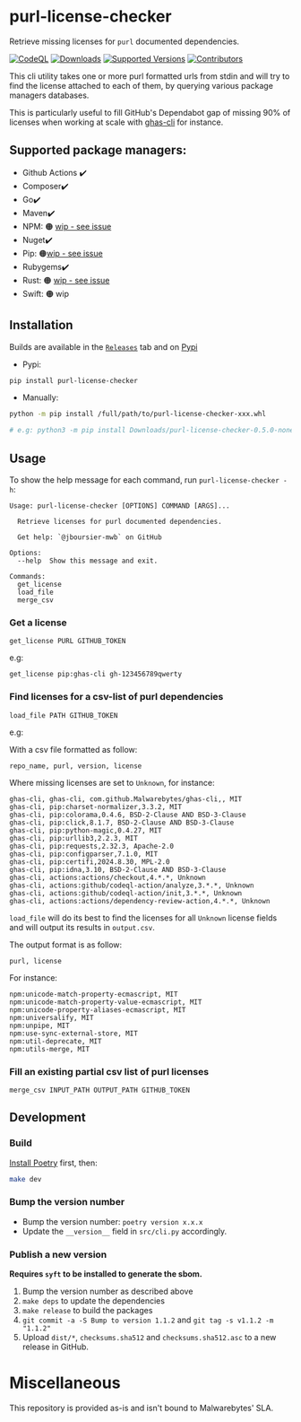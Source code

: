 # purl-license-checker

Retrieve missing licenses for `purl` documented dependencies.


[![CodeQL](https://github.com/Malwarebytes/purl-license-checker/actions/workflows/codeql.yml/badge.svg?branch=main)](https://github.com/Malwarebytes/purl-license-checker/actions/workflows/codeql.yml)
[![Downloads](https://static.pepy.tech/personalized-badge/purl-license-checker?period=total&units=international_system&left_color=grey&right_color=blue&left_text=Downloads)](https://pepy.tech/project/purl-license-checker)
[![Supported Versions](https://img.shields.io/pypi/pyversions/purl-license-checker.svg)](https://pypi.org/project/purl-license-checker)
[![Contributors](https://img.shields.io/github/contributors/malwarebytes/purl-license-checker.svg)](https://github.com/malwarebytes/purl-license-checker/graphs/contributors)


This cli utility takes one or more purl formatted urls from stdin and will try to find the license attached to each of them, by querying various package managers databases.

This is particularly useful to fill GitHub's Dependabot gap of missing 90% of licenses when working at scale with [ghas-cli](https://github.com/Malwarebytes/ghas-cli
) for instance.

## Supported package managers:

- Github Actions ✔️
- Composer✔️
- Go✔️
- Maven✔️
- NPM: 🟠 [wip - see issue](https://github.com/Malwarebytes/purl-license-checker/issues/10)
- Nuget✔️
- Pip: 🟠[wip - see issue](https://github.com/Malwarebytes/purl-license-checker/issues/7)
- Rubygems✔️
- Rust: 🟠 [wip - see issue](https://github.com/Malwarebytes/purl-license-checker/issues/12)
- Swift: 🟠 wip

## Installation

Builds are available in the [`Releases`](https://github.com/Malwarebytes/purl-license-checker/releases) tab and on [Pypi](https://pypi.org/project/purl-license-checker/)

* Pypi:

```bash
pip install purl-license-checker
```

* Manually:

```bash
python -m pip install /full/path/to/purl-license-checker-xxx.whl

# e.g: python3 -m pip install Downloads/purl-license-checker-0.5.0-none-any.whl
```

## Usage

To show the help message for each command, run `purl-license-checker -h`:

```
Usage: purl-license-checker [OPTIONS] COMMAND [ARGS]...

  Retrieve licenses for purl documented dependencies.

  Get help: `@jboursier-mwb` on GitHub

Options:
  --help  Show this message and exit.

Commands:
  get_license
  load_file
  merge_csv
```

### Get a license

```
get_license PURL GITHUB_TOKEN
```

e.g:

```
get_license pip:ghas-cli gh-123456789qwerty
```

### Find licenses for a csv-list of purl dependencies

```
load_file PATH GITHUB_TOKEN
```

e.g:

With a csv file formatted as follow:

```csv
repo_name, purl, version, license
```

Where missing licenses are set to `Unknown`, for instance:

```csv
ghas-cli, ghas-cli, com.github.Malwarebytes/ghas-cli,, MIT
ghas-cli, pip:charset-normalizer,3.3.2, MIT
ghas-cli, pip:colorama,0.4.6, BSD-2-Clause AND BSD-3-Clause
ghas-cli, pip:click,8.1.7, BSD-2-Clause AND BSD-3-Clause
ghas-cli, pip:python-magic,0.4.27, MIT
ghas-cli, pip:urllib3,2.2.3, MIT
ghas-cli, pip:requests,2.32.3, Apache-2.0
ghas-cli, pip:configparser,7.1.0, MIT
ghas-cli, pip:certifi,2024.8.30, MPL-2.0
ghas-cli, pip:idna,3.10, BSD-2-Clause AND BSD-3-Clause
ghas-cli, actions:actions/checkout,4.*.*, Unknown
ghas-cli, actions:github/codeql-action/analyze,3.*.*, Unknown
ghas-cli, actions:github/codeql-action/init,3.*.*, Unknown
ghas-cli, actions:actions/dependency-review-action,4.*.*, Unknown
```

`load_file` will do its best to find the licenses for all `Unknown` license fields and will output its results in `output.csv`.

The output format is as follow:

```csv
purl, license
```

For instance:

```csv
npm:unicode-match-property-ecmascript, MIT
npm:unicode-match-property-value-ecmascript, MIT
npm:unicode-property-aliases-ecmascript, MIT
npm:universalify, MIT
npm:unpipe, MIT
npm:use-sync-external-store, MIT
npm:util-deprecate, MIT
npm:utils-merge, MIT
```

### Fill an existing partial csv list of purl licenses
```
merge_csv INPUT_PATH OUTPUT_PATH GITHUB_TOKEN
```

## Development

### Build

[Install Poetry](https://python-poetry.org/docs/#installation) first, then:

```bash
make dev
```

### Bump the version number

* Bump the version number: `poetry version x.x.x`
* Update the `__version__` field in `src/cli.py` accordingly.

### Publish a new version

**Requires `syft` to be installed to generate the sbom.**

1. Bump the version number as described above
2. `make deps` to update the dependencies
3. `make release` to build the packages
4. `git commit -a -S Bump to version 1.1.2` and `git tag -s v1.1.2 -m "1.1.2"`
5. Upload `dist/*`, `checksums.sha512` and `checksums.sha512.asc` to a new release in GitHub.




# Miscellaneous

This repository is provided as-is and isn't bound to Malwarebytes' SLA.
